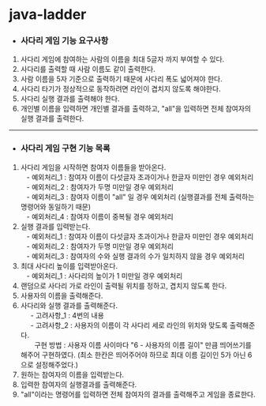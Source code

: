 # java-ladder
+ ### 사다리 게임 기능 요구사항 
1. 사다리 게임에 참여하는 사람의 이름을 최대 5글자 까지 부여할 수 있다.
2. 사다리를 출력할 때 사람 이름도 같이 출력한다.
3. 사람 이름을 5자 기준으로 출력하기 때문에 사다리 폭도 넓어져야 한다.
4. 사다리 타기가 정상적으로 동작하려면 라인이 겹치지 않도록 해야한다.
5. 사다리 실행 결과를 출력해야 한다.
6. 개인별 이름을 입력하면 개인별 결과를 출력하고, "all"을 입력하면 전체 참여자의 실행 결과를 출력한다.
---
+ ### 사다리 게임 구현 기능 목록 
1. 사다리 게임을 시작하면 참여자 이름들을 받아온다.
<br>&nbsp;&nbsp; - 예외처리_1 : 참여자 이름이 다섯글자 초과이거나 한글자 미만인 경우 예외처리
<br>&nbsp;&nbsp; - 예외처리_2 : 참여자가 두명 미만일 경우 예외처리
<br>&nbsp;&nbsp; - 예외처리_3 : 참여자 이름이 "all" 일 경우 예외처리 (실행결과를 전체 출력하는 명령어와 동일하기 때문)
<br>&nbsp;&nbsp; - 예외처리_4 : 참여자 이름이 중복될 경우 예외처리
2. 실행 결과를 입력받는다.
<br>&nbsp;&nbsp; - 예외처리_1 : 참여자 이름이 다섯글자 초과이거나 한글자 미만인 경우 예외처리
<br>&nbsp;&nbsp; - 예외처리_2 : 참여자가 두명 미만일 경우 예외처리
<br>&nbsp;&nbsp; - 예외처리_3 : 참여자의 수와 실행 결과의 수가 일치하지 않을 경우 예외처리
3. 최대 사다리 높이를 입력받아온다.
<br>&nbsp;&nbsp; - 예외처리_1 : 사다리의 높이가 1 미만일 경우 예외처리
4. 랜덤으로 사다리 가로 라인이 출력될 위치를 정하고, 겹치지 않도록 한다.
5. 사용자의 이름을 출력해준다.
6. 사다리와 실행 결과를 출력해준다.
<br>&nbsp;&nbsp;&nbsp;&nbsp; - 고려사항_1 : 4번의 내용
<br>&nbsp;&nbsp;&nbsp;&nbsp; - 고려사항_2 : 사용자의 이름이 각 사다리 세로 라인의 위치와 맞도록 출력해준다. <br>
&nbsp;&nbsp;&nbsp;&nbsp;&nbsp;&nbsp;&nbsp;구현 방법 : 사용자 이름 사이마다  "6 - 사용자의 이름 길이" 만큼 띄어쓰기를 해주어 구현하였다. (최소 한칸은 띄어주어야 하므로 최대 이름 길이인 5가 아닌 6으로 설정해주었다.)
 6. 원하는 참여자의 이름을 입력받는다.
 7. 입력한 참여자의 실행결과를 출력해준다.
 8. "all"이라는 명령어를 입력하면 전체 참여자의 결과를 출력해주고 게임을 종료한다.